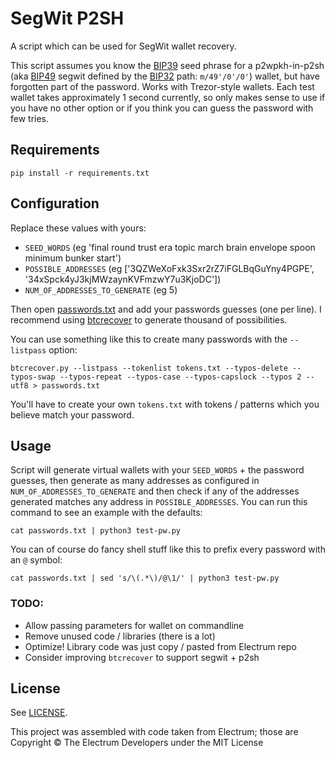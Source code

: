 # SegWit P2SH

A script which can be used for SegWit wallet recovery.

This script assumes you know the [BIP39](https://github.com/bitcoin/bips/blob/master/bip-0039.mediawiki) seed phrase for a p2wpkh-in-p2sh (aka [BIP49](https://github.com/bitcoin/bips/blob/master/bip-0049.mediawiki) segwit defined by the [BIP32](https://github.com/bitcoin/bips/blob/master/bip-0032.mediawiki) path: `m/49'/0'/0'`) wallet, but have forgotten part of the password.  Works with Trezor-style wallets.  Each test wallet takes approximately 1 second currently, so only makes sense to use if you have no other option or if you think you can guess the password with few tries.

## Requirements

    pip install -r requirements.txt

## Configuration

Replace these values with yours:

* `SEED_WORDS` (eg 'final round trust era topic march brain envelope spoon minimum bunker start')
* `POSSIBLE_ADDRESSES` (eg ['3QZWeXoFxk3Sxr2rZ7iFGLBqGuYny4PGPE', '34xSpck4yJ3kjMWzaynKVFmzwY7u3KjoDC'])
* `NUM_OF_ADDRESSES_TO_GENERATE` (eg 5)

Then open [passwords.txt](passwords.txt) and add your passwords guesses (one per line).
I recommend using [btcrecover](https://github.com/gurnec/btcrecover) to generate thousand of possibilities.

You can use something like this to create many passwords with the `--listpass` option:

    btcrecover.py --listpass --tokenlist tokens.txt --typos-delete --typos-swap --typos-repeat --typos-case --typos-capslock --typos 2 --utf8 > passwords.txt

You'll have to create your own `tokens.txt` with tokens / patterns which you believe match your password.


## Usage

Script will generate virtual wallets with your `SEED_WORDS` + the password guesses, then generate as many addresses as configured in `NUM_OF_ADDRESSES_TO_GENERATE` and then check if any of the addresses generated matches any address in `POSSIBLE_ADDRESSES`.  You can run this command to see an example with the defaults:

    cat passwords.txt | python3 test-pw.py


You can of course do fancy shell stuff like this to prefix every password with an `@` symbol:

    cat passwords.txt | sed 's/\(.*\)/@\1/' | python3 test-pw.py


### TODO:

* Allow passing parameters for wallet on commandline
* Remove unused code / libraries (there is a lot)
* Optimize!  Library code was just copy / pasted from Electrum repo
* Consider improving `btcrecover` to support segwit + p2sh


## License

See [LICENSE](LICENSE).

This project was assembled with code taken from Electrum; those are Copyright © The Electrum Developers under the MIT License
